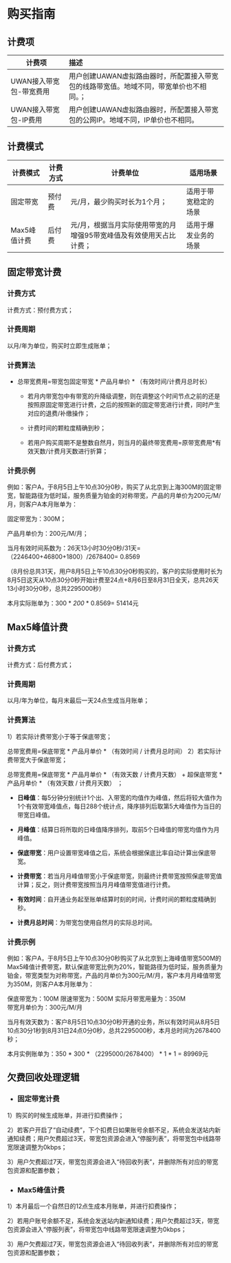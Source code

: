 # 购买指南

## **计费项**

| **计费项** | **描述**                                                     |
| --------- | :----------------------------------------------------------- |
| UWAN接入带宽包-带宽费用       | 用户创建UAWAN虚拟路由器时，所配置接入带宽包的线路带宽值。地域不同，带宽单价也不相同。； |
| UWAN接入带宽包-IP费用   | 用户创建UAWAN虚拟路由器时，所配置接入带宽包的公网IP。地域不同，IP单价也不相同。 |

## **计费模式**

| **计费模式** |**计费方式**| **计费单位**                                                 | **适用场景**                     |
| ------------ | ------------ | ------------------------------------------------------------ | -------------------------------- |
| 固定带宽     | 预付费       | 元/月，最少购买时长为1个月；                                 | 适用于带宽稳定的场景    |
| Max5峰值计费       | 后付费       | 元/月，根据当月实际使用带宽的月增强95带宽峰值及有效使用天占比计费； |适用于爆发业务的场景 |


## **固定带宽计费**

### 计费方式

计费方式：预付费方式；

### 计费周期

以月/年为单位，购买时立即生成账单；

### 计费算法

- 总带宽费用=带宽包固定带宽 * 产品月单价 * （有效时间/计费月总时长） 

  - 若月内带宽包中有带宽的升降级调整，则在调整这个时间节点之前的还是按照原固定带宽进行计费，之后的按照新的固定带宽进行计费，同时产生对应的退费/补缴操作；

  - 计费时间的颗粒度精确到秒；

  - 若用户购买周期不是整数自然月，则当月的最终带宽费用=原带宽费用*有效天数/计费月天数进行折算；



### 计费示例

例如：客户A，于8月5日上午10点30分0秒，购买了从北京到上海300M的固定带宽，智能路径为低时延，服务质量为铂金的对称带宽，产品的月单价为200元/M/月，则客户A本月账单为：

固定带宽为：300M；        

产品月单价为：200元/M/月；     

当月有效时间系数为：26天13小时30分0秒/31天=（2246400+46800+1800）/2678400= 0.8569  

（8月份总共31天，用户8月5日上午10点30分0秒购买的，客户的实际使用时长为8月5日这天从10点30分0秒开始计费至24点+8月6日至8月31日全天，总共26天13小时30分0秒，总共2295000秒）

本月实际账单为：300 * *200* * 0.8569= 51414元

 



## **Max5峰值计费**

### 计费方式

计费方式：后付费方式；

### 计费周期

以月/年为单位，每月末最后一天24点生成当月账单；

### 计费算法

1）若实际计费带宽小于等于保底带宽；

总带宽费用=保底带宽 * 产品月单价 * （有效时间 / 计费月总时间）
2）若实际计费带宽大于保底带宽；

总带宽费用=保底带宽 * 产品月单价 * （有效天数 / 计费月天数）  + 超保底带宽 * 产品月单价 * （有效天数 / 计费月天数）  ；

- **日峰值**：每5分钟分别统计1个出、入带宽的均值作为峰值，然后将较大值作为1个有效带宽峰值点，每日288个统计点，降序排列后取第5大峰值作为当日的带宽日峰值。

- **月峰值**：结算日将所取的日峰值降序排列，取前5个日峰值的带宽均值作为月峰值。

- **保底带宽**：用户设置带宽峰值之后，系统会根据保底比率自动计算出保底带宽。

- **计费带宽**：若当月月峰值带宽小于保底带宽，则最终计费带宽按照保底带宽值计算；反之，则计费带宽按照当月月峰值带宽值进行计费。

- **有效时间**：自开通业务起至账单结算时刻的时间，计费时间的颗粒度精确到秒。

- **计费月总时间**：为带宽包使用自然月的实际总时间。



### 计费示例

例如：客户A，于8月5日上午10点30分0秒购买了从北京到上海峰值带宽500M的Max5峰值计费带宽，默认保底带宽比例为20%，智能路径为低时延，服务质量为铂金，带宽类型为对称带宽，产品的月单价为300元/M/月，客户本月月峰值带宽为350M，则客户A本月账单为：

保底带宽为：100M
限速带宽为：500M
实际月带宽用量为：350M   
带宽月单价为：300元/M/月
            

当月有效天数为：客户8月5日10点30分0秒开通的业务，所以有效时间从8月5日10点30分1秒到8月31日24点0分0秒，总共2295000秒，本月总时间为2678400秒；

本月实例账单为：350 * 300 * （2295000/2678400） * 1 * 1  = 89969元



## 欠费回收处理逻辑

- ### 固定带宽计费

1）购买的时候生成账单，并进行扣费操作；

2）若客户开启了“自动续费”，下个扣费日如果账号余额不足，系统会发送站内新通知续费；用户欠费超过3天，带宽包资源会进入“停服列表”，将带宽包中线路带宽限速调整为0kbps；

3）用户欠费超过7天，带宽包资源会进入“待回收列表”，并删除所有对应的带宽包资源和配置参数；

- ### Max5峰值计费

1）本月最后一个自然日的12点生成本月账单，并进行扣费操作；

2）若用户账号余额不足，系统会发送站内新通知续费；用户欠费超过3天，带宽包资源会进入“停服列表”，将带宽包中线路带宽限速调整为0kbps；

3）用户欠费超过7天，带宽包资源会进入“待回收列表”，并删除所有对应的带宽包资源和配置参数；
